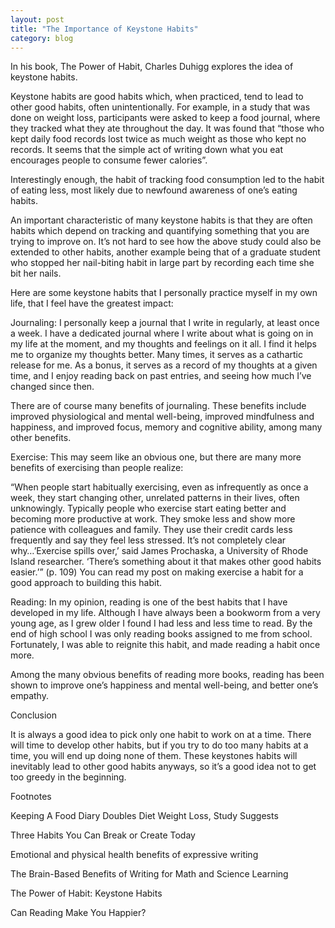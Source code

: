 ```yaml
---
layout: post
title: "The Importance of Keystone Habits"
category: blog
---
```


In his book, The Power of Habit, Charles Duhigg explores the idea of keystone habits.

Keystone habits are good habits which, when practiced, tend to lead to other good habits, often unintentionally. For example, in a study that was done on weight loss, participants were asked to keep a food journal, where they tracked what they ate throughout the day. It was found that “those who kept daily food records lost twice as much weight as those who kept no records. It seems that the simple act of writing down what you eat encourages people to consume fewer calories”.

Interestingly enough, the habit of tracking food consumption led to the habit of eating less, most likely due to newfound awareness of one’s eating habits.

An important characteristic of many keystone habits is that they are often habits which depend on tracking and quantifying something that you are trying to improve on. It’s not hard to see how the above study could also be extended to other habits, another example being that of a graduate student who stopped her nail-biting habit in large part by recording each time she bit her nails.

Here are some keystone habits that I personally practice myself in my own life, that I feel have the greatest impact:


Journaling: I personally keep a journal that I write in regularly, at least once a week. I have a dedicated journal where I write about what is going on in my life at the moment, and my thoughts and feelings on it all. I find it helps me to organize my thoughts better. Many times, it serves as a cathartic release for me. As a bonus, it serves as a record of my thoughts at a given time, and I enjoy reading back on past entries, and seeing how much I’ve changed since then.

There are of course many benefits of journaling. These benefits include improved physiological and mental well-being, improved mindfulness and happiness, and improved focus, memory and cognitive ability, among many other benefits.


Exercise: This may seem like an obvious one, but there are many more benefits of exercising than people realize:

“When people start habitually exercising, even as infrequently as once a week, they start changing other, unrelated patterns in their lives, often unknowingly. Typically people who exercise start eating better and becoming more productive at work. They smoke less and show more patience with colleagues and family. They use their credit cards less frequently and say they feel less stressed. It’s not completely clear why…’Exercise spills over,’ said James Prochaska, a University of Rhode Island researcher. ‘There’s something about it that makes other good habits easier.’” (p. 109)
You can read my post on making exercise a habit for a good approach to building this habit.


Reading: In my opinion, reading is one of the best habits that I have developed in my life. Although I have always been a bookworm from a very young age, as I grew older I found I had less and less time to read. By the end of high school I was only reading books assigned to me from school. Fortunately, I was able to reignite this habit, and made reading a habit once more.

Among the many obvious benefits of reading more books, reading has been shown to improve one’s happiness and mental well-being, and better one’s empathy.

Conclusion

It is always a good idea to pick only one habit to work on at a time. There will time to develop other habits, but if you try to do too many habits at a time, you will end up doing none of them. These keystones habits will inevitably lead to other good habits anyways, so it’s a good idea not to get too greedy in the beginning.

Footnotes

Keeping A Food Diary Doubles Diet Weight Loss, Study Suggests

Three Habits You Can Break or Create Today

Emotional and physical health benefits of expressive writing

The Brain-Based Benefits of Writing for Math and Science Learning

The Power of Habit: Keystone Habits

Can Reading Make You Happier?
